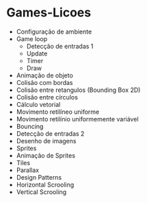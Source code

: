# Games-Licoes

- Configuração de ambiente
- Game loop
  - Detecção de entradas 1
  - Update
  - Timer
  - Draw  
- Animação de objeto
- Colisão com bordas
- Colisão entre retangulos (Bounding Box 2D)
- Colisão entre círculos
- Cálculo vetorial
- Movimento retilíneo uniforme
- Movimento retilínio uniformemente variável
- Bouncing
- Detecção de entradas 2
- Desenho de imagens
- Sprites
- Animação de Sprites
- Tiles
- Parallax
- Design Patterns
- Horizontal Scrooling
- Vertical Scrooling
